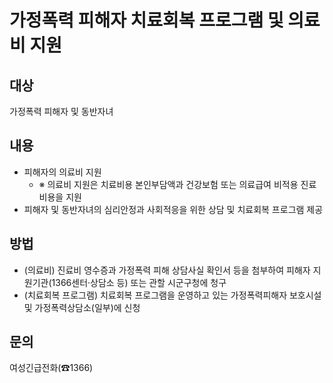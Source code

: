 # 가정폭력 피해자 치료회복 프로그램 및 의료비 지원

## 대상
가정폭력 피해자 및 동반자녀

## 내용
- 피해자의 의료비 지원
  - ※ 의료비 지원은 치료비용 본인부담액과 건강보험 또는 의료급여 비적용 진료비용을 지원
- 피해자 및 동반자녀의 심리안정과 사회적응을 위한 상담 및 치료회복 프로그램 제공

## 방법
- (의료비) 진료비 영수증과 가정폭력 피해 상담사실 확인서 등을 첨부하여 피해자 지원기관(1366센터·상담소 등) 또는 관할 시군구청에 청구
- (치료회복 프로그램) 치료회복 프로그램을 운영하고 있는 가정폭력피해자 보호시설 및 가정폭력상담소(일부)에 신청

## 문의
여성긴급전화(☎1366)
